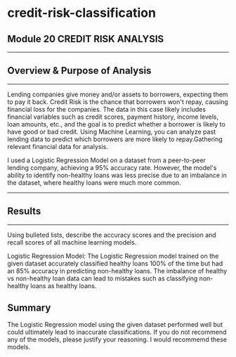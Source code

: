 # credit-risk-classification
## Module 20 CREDIT RISK ANALYSIS
__________________________________________
## Overview & Purpose of Analysis
__________________________________________
Lending companies give money and/or assets to borrowers, expecting them to pay it back. Credit Risk is the chance that borrowers won't repay, causing financial loss for the companies. The data in this case likely includes financial variables such as credit scores, payment history, income levels, loan amounts, etc., and the goal is to predict whether a borrower is likely to have good or bad credit. Using Machine Learning, you can analyze past lending data to predict which borrowers are more likely to repay.Gathering relevant financial data for analysis.

I used a Logistic Regression Model on a dataset from a peer-to-peer lending company, achieving a 95% accuracy rate. However, the model's ability to identify non-healthy loans was less precise due to an imbalance in the dataset, where healthy loans were much more common.
__________________________________________

## Results
___________________________________________
Using bulleted lists, describe the accuracy scores and the precision and recall scores of all machine learning models.

Logistic Regression Model:
The Logistic Regression model trained on the given dataset accurately classified healthy loans 100% of the time but had an 85% accuracy in predicting non-healthy loans.
The imbalance of healthy vs non-healthy loan data can lead to mistakes such as classifying non-healthy loans as healthy loans.
## Summary
The Logistic Regression model using the given dataset performed well but could ultimately lead to inaccurate classifications.
If you do not recommend any of the models, please justify your reasoning. I would recommemd these models.


